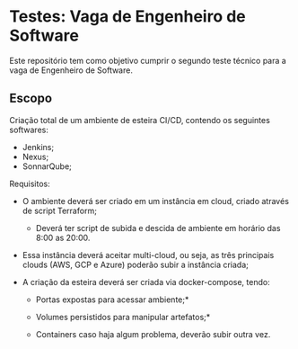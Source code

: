 # Testes: Vaga de Engenheiro de Software

Este repositório tem como objetivo cumprir o segundo teste técnico para a vaga de Engenheiro de Software.

## Escopo

Criação total de um ambiente de esteira CI/CD, contendo os seguintes softwares:

* Jenkins;
* Nexus;
* SonnarQube;

Requisitos:

* O ambiente deverá ser criado em um instância em cloud, criado através de script Terraform;

  * Deverá ter script de subida e descida de ambiente em horário das 8:00 as 20:00.

* Essa instância deverá aceitar multi-cloud, ou seja, as três principais clouds (AWS, GCP e Azure) poderão subir a instância criada;

* A criação da esteira deverá ser criada via docker-compose, tendo:

  * Portas expostas para acessar ambiente;*

  * Volumes persistidos para manipular artefatos;*

  * Containers caso haja algum problema, deverão subir outra vez.

 